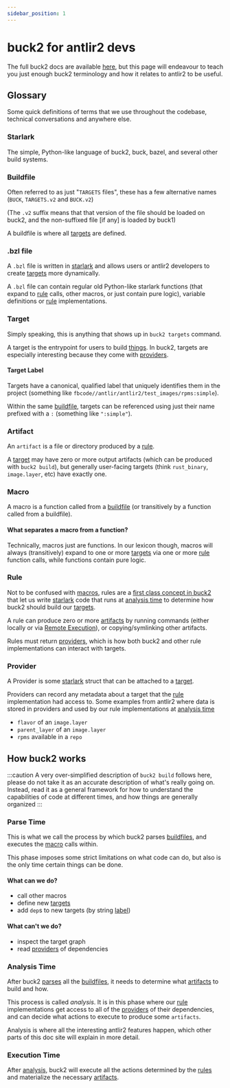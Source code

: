 ```yaml
---
sidebar_position: 1
---
```


# buck2 for antlir2 devs

The full buck2 docs are available [here](https://buck2.build/), but this page
will endeavour to teach you just enough buck2 terminology and how it relates to
antlir2 to be useful.

## Glossary

Some quick definitions of terms that we use throughout the codebase, technical
conversations and anywhere else.

### Starlark

The simple, Python-like language of buck2, buck, bazel, and several other build
systems.

### Buildfile

Often referred to as just "`TARGETS` files", these has a few alternative names
(`BUCK`, `TARGETS.v2` and `BUCK.v2`)

(The `.v2` suffix means that that version of the file should be loaded on buck2,
and the non-suffixed file [if any] is loaded by buck1)

A buildfile is where all [targets](#target) are defined.

### .bzl file

A `.bzl` file is written in [starlark](#starlark) and allows users or antlir2
developers to create [targets](#target) more dynamically.

A `.bzl` file can contain regular old Python-like starlark functions (that
expand to [rule](#rule) calls, other macros, or just contain pure logic),
variable definitions or [rule](#rule) implementations.

### Target

Simply speaking, this is anything that shows up in `buck2 targets` command.

A target is the entrypoint for users to build [things](#artifact). In buck2,
targets are especially interesting because they come with
[providers](#provider).

#### Target Label
Targets have a canonical, qualified label that uniquely identifies them in the
project (something like `fbcode//antlir/antlir2/test_images/rpms:simple`).

Within the same [buildfile](#buildfile), targets can be referenced using just
their name prefixed with a `:` (something like `":simple"`).

### Artifact

An `artifact` is a file or directory produced by a [rule](#rule).

A [target](#target) may have zero or more output artifacts (which can be
produced with `buck2 build`), but generally user-facing targets (think
`rust_binary`, `image.layer`, etc) have exactly one.

### Macro

A macro is a function called from a [buildfile](#buildfile) (or transitively by
a function called from a buildfile).

#### What separates a macro from a function?

Technically, macros just are functions. In our lexicon though, macros will
always (transitively) expand to one or more [targets](#target) via one or more
[rule](#rule) function calls, while functions contain pure logic.

### Rule

Not to be confused with [macros](#macro), rules are a [first class concept in
buck2](https://buck2.build/docs/rule_authors/writing_rules/) that let us write
[starlark](#starlark) code that runs at [analysis time](#analysis-time) to determine
how buck2 should build our [targets](#target).

A rule can produce zero or more [artifacts](#artifact) by running commands
(either locally or via [Remote
Execution](https://buck2.build/docs/users/remote_execution/)), or
copying/symlinking other artifacts.

Rules must return [providers](#provider), which is how both buck2 and other rule
implementations can interact with targets.

### Provider

A Provider is some [starlark](#starlark) struct that can be attached to a
[target](#target).

Providers can record any metadata about a target that the [rule](#rule)
implementation had access to.
Some examples from antlir2 where data is stored in providers and used by our rule implementations at [analysis time](#analysis-time)
* `flavor` of an `image.layer`
* `parent_layer` of an `image.layer`
* `rpms` available in a `repo`

## How buck2 works

:::caution
A very over-simplified description of `buck2 build` follows here, please do not
take it as an accurate description of what's really going on.
Instead, read it as a general framework for how to understand the capabilities
of code at different times, and how things are generally organized
:::

### Parse Time

This is what we call the process by which buck2 parses [buildfiles](#buildfile),
and executes the [macro](#macro) calls within.

This phase imposes some strict limitations on what code can do, but also is the
only time certain things can be done.

#### What can we do?

* call other macros
* define new [targets](#target)
* add `dep`s to new targets (by string [label](#target-label))

#### What can't we do?

* inspect the target graph
* read [providers](#provider) of dependencies

### Analysis Time

After buck2 [parses](#parse-time) all the [buildfiles](#buildfile), it needs to
determine what [artifacts](#artifact) to build and how.

This process is called _analysis_.
It is in this phase where our [rule](#rule) implementations get access to all of
the [providers](#provider) of their dependencies, and can decide what actions to
execute to produce some `artifacts`.

Analysis is where all the interesting antlir2 features happen, which other parts
of this doc site will explain in more detail.

### Execution Time

After [analysis](#analysis-time), buck2 will execute all the actions determined
by the [rules](#rule) and materialize the necessary [artifacts](#artifact).
